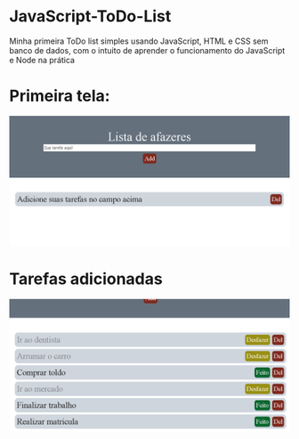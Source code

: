 # JavaScript-ToDo-List
Minha primeira ToDo list simples usando JavaScript, HTML e CSS sem banco de dados, com o intuito de aprender o funcionamento do JavaScript e Node na prática

<h1>Primeira tela:</h1>
<img src='primeira tela.PNG'><br>

<h1>Tarefas adicionadas</h1>
<img src='tarefas adicionadas e marcadas.PNG'>
